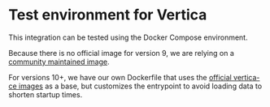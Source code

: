 # Test environment for Vertica

This integration can be tested using the Docker Compose environment.

Because there is no official image for version 9, we are relying on a [community maintained image](https://hub.docker.com/r/jbfavre/vertica.).

For versions 10+, we have our own Dockerfile that uses the [official vertica-ce images](https://hub.docker.com/r/vertica/vertica-ce)
as a base, but customizes the entrypoint to avoid loading data to shorten startup times.
